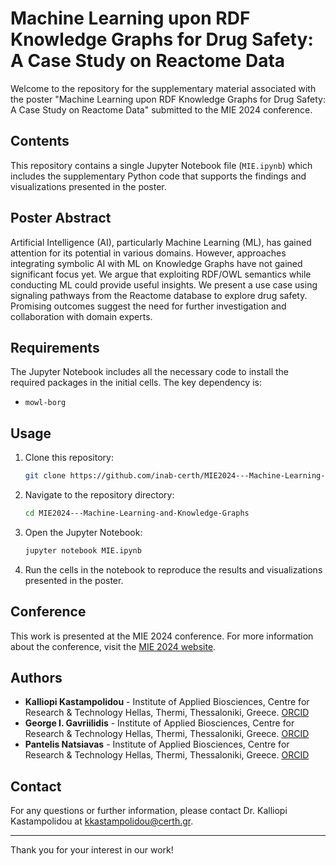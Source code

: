 # Machine Learning upon RDF Knowledge Graphs for Drug Safety: A Case Study on Reactome Data

Welcome to the repository for the supplementary material associated with the poster "Machine Learning upon RDF Knowledge Graphs for Drug Safety: A Case Study on Reactome Data" submitted to the MIE 2024 conference.

## Contents

This repository contains a single Jupyter Notebook file (`MIE.ipynb`) which includes the supplementary Python code that supports the findings and visualizations presented in the poster.

## Poster Abstract

Artificial Intelligence (AI), particularly Machine Learning (ML), has gained attention for its potential in various domains. However, approaches integrating symbolic AI with ML on Knowledge Graphs have not gained significant focus yet. We argue that exploiting RDF/OWL semantics while conducting ML could provide useful insights. We present a use case using signaling pathways from the Reactome database to explore drug safety. Promising outcomes suggest the need for further investigation and collaboration with domain experts.

## Requirements

The Jupyter Notebook includes all the necessary code to install the required packages in the initial cells. The key dependency is:
- `mowl-borg`

## Usage

1. Clone this repository:
    ```bash
    git clone https://github.com/inab-certh/MIE2024---Machine-Learning-and-Knowledge-Graphs.git
    ```
2. Navigate to the repository directory:
    ```bash
    cd MIE2024---Machine-Learning-and-Knowledge-Graphs
    ```
3. Open the Jupyter Notebook:
    ```bash
    jupyter notebook MIE.ipynb
    ```
4. Run the cells in the notebook to reproduce the results and visualizations presented in the poster.

## Conference

This work is presented at the MIE 2024 conference. For more information about the conference, visit the [MIE 2024 website](https://mie2024.org/).

## Authors

- **Kalliopi Kastampolidou** - Institute of Applied Biosciences, Centre for Research & Technology Hellas, Thermi, Thessaloniki, Greece. [ORCID](https://orcid.org/0000-0003-3607-9569)
- **George I. Gavriilidis** - Institute of Applied Biosciences, Centre for Research & Technology Hellas, Thermi, Thessaloniki, Greece. [ORCID](https://orcid.org/0000-0003-2575-4354)
- **Pantelis Natsiavas** - Institute of Applied Biosciences, Centre for Research & Technology Hellas, Thermi, Thessaloniki, Greece. [ORCID](https://orcid.org/0000-0002-4061-9815)

## Contact

For any questions or further information, please contact Dr. Kalliopi Kastampolidou at [kkastampolidou@certh.gr](mailto:kkastampolidou@certh.gr).

---

Thank you for your interest in our work!
